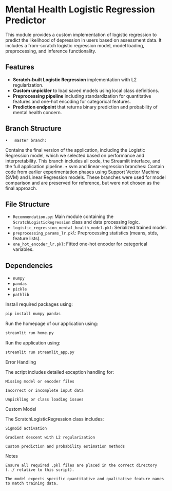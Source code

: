 # Mental Health Logistic Regression Predictor

This module provides a custom implementation of logistic regression to predict the likelihood of depression in users based on assessment data. It includes a from-scratch logistic regression model, model loading, preprocessing, and inference functionality.

## Features

- **Scratch-built Logistic Regression** implementation with L2 regularization.
- **Custom unpickler** to load saved models using local class definitions.
- **Preprocessing pipeline** including standardization for quantitative features and one-hot encoding for categorical features.
- **Prediction endpoint** that returns binary prediction and probability of mental health concern.

## Branch Structure
	•	master branch:
Contains the final version of the application, including the Logistic Regression model, which we selected based on performance and interpretability. This branch includes all code, the Streamlit interface, and the full application pipeline.
	•	svm and linear-regression branches:
Contain code from earlier experimentation phases using Support Vector Machine (SVM) and Linear Regression models. These branches were used for model comparison and are preserved for reference, but were not chosen as the final approach.


## File Structure

- `Recommendation.py`: Main module containing the `ScratchLogisticRegression` class and data processing logic.
- `logistic_regression_mental_health_model.pkl`: Serialized trained model.
- `preprocessing_params_lr.pkl`: Preprocessing statistics (means, stds, feature lists).
- `one_hot_encoder_lr.pkl`: Fitted one-hot encoder for categorical variables.

## Dependencies

- `numpy`
- `pandas`
- `pickle`
- `pathlib`

Install required packages using:

```bash
pip install numpy pandas
```
Run the homepage of our application using:
```bash
streamlit run home.py 
```
Run the application using:
```bash
streamlit run streamlit_app.py
```
Error Handling

The script includes detailed exception handling for:

    Missing model or encoder files

    Incorrect or incomplete input data

    Unpickling or class loading issues

Custom Model

The ScratchLogisticRegression class includes:

    Sigmoid activation

    Gradient descent with L2 regularization

    Custom prediction and probability estimation methods



Notes

    Ensure all required .pkl files are placed in the correct directory (../ relative to this script).

    The model expects specific quantitative and qualitative feature names to match training data.

